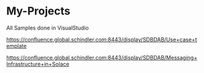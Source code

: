 # My-Projects
All Samples done in VisualStudio

https://confluence.global.schindler.com:8443/display/SDBDAB/Use+case+template

https://confluence.global.schindler.com:8443/display/SDBDAB/Messaging+Infrastructure+in+Solace


